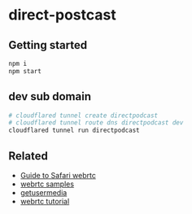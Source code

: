 # direct-postcast

## Getting started

```bash
npm i
npm start
```

## dev sub domain

```sh
# cloudflared tunnel create directpodcast
# cloudflared tunnel route dns directpodcast dev
cloudflared tunnel run directpodcast
```


## Related

- [Guide to Safari webrtc](https://webrtchacks.com/guide-to-safari-webrtc/)
- [webrtc samples](https://webrtc.github.io/samples/)
- [getusermedia](https://github.com/webrtc/samples/blob/gh-pages/src/content/getusermedia/audio/js/main.js)
- [webrtc tutorial](https://codelabs.developers.google.com/codelabs/webrtc-web/#2)

